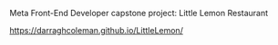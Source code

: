 Meta Front-End Developer capstone project: Little Lemon Restaurant

https://darraghcoleman.github.io/LittleLemon/